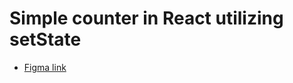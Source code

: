 # Simple counter in React utilizing setState

- [Figma link](https://www.figma.com/file/LrSs9mcrAP2nfZoz6vgo50/simple-Counter?node-id=0%3A1)